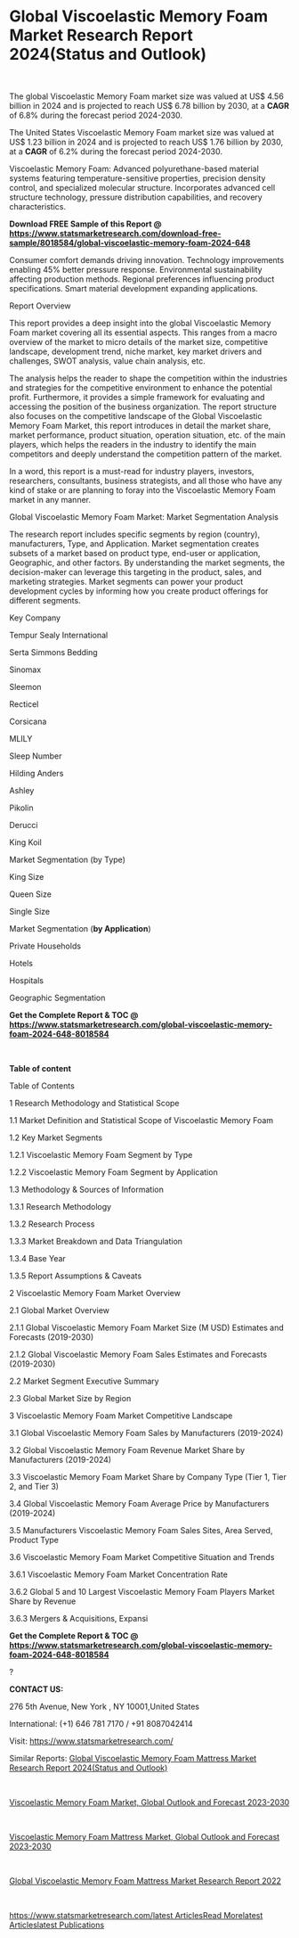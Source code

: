 <h1>Global Viscoelastic Memory Foam Market Research Report 2024(Status and Outlook)</h1><br/><p>The global Viscoelastic Memory Foam market size was valued at US$ 4.56 billion in 2024 and is projected to reach US$ 6.78 billion by 2030, at a <strong>CAGR</strong> of 6.8% during the forecast period 2024-2030.</p>
 
 
 
 <p>The United States Viscoelastic Memory Foam market size was valued at US$ 1.23 billion in 2024 and is projected to reach US$ 1.76 billion by 2030, at a <strong>CAGR</strong> of 6.2% during the forecast period 2024-2030.</p>
 
 
 
 <p>Viscoelastic Memory Foam: Advanced polyurethane-based material systems featuring temperature-sensitive properties, precision density control, and specialized molecular structure. Incorporates advanced cell structure technology, pressure distribution capabilities, and recovery characteristics.</p>
 
 
 
 <p><strong>Download FREE Sample of this Report @ <a href="https://www.statsmarketresearch.com/download-free-sample/8018584/global-viscoelastic-memory-foam-2024-648">https://www.statsmarketresearch.com/download-free-sample/8018584/global-viscoelastic-memory-foam-2024-648</a></strong></p>
 
 
 
 <p>Consumer comfort demands driving innovation. Technology improvements enabling 45% better pressure response. Environmental sustainability affecting production methods. Regional preferences influencing product specifications. Smart material development expanding applications.</p>
 
 
 
 <p>Report Overview</p>
 
 
 
 <p>This report provides a deep insight into the global Viscoelastic Memory Foam market covering all its essential aspects. This ranges from a macro overview of the market to micro details of the market size, competitive landscape, development trend, niche market, key market drivers and challenges, SWOT analysis, value chain analysis, etc.</p>
 
 
 
 <p>The analysis helps the reader to shape the competition within the industries and strategies for the competitive environment to enhance the potential profit. Furthermore, it provides a simple framework for evaluating and accessing the position of the business organization. The report structure also focuses on the competitive landscape of the Global Viscoelastic Memory Foam Market, this report introduces in detail the market share, market performance, product situation, operation situation, etc. of the main players, which helps the readers in the industry to identify the main competitors and deeply understand the competition pattern of the market.</p>
 
 
 
 <p>In a word, this report is a must-read for industry players, investors, researchers, consultants, business strategists, and all those who have any kind of stake or are planning to foray into the Viscoelastic Memory Foam market in any manner.</p>
 
 
 
 <p>Global Viscoelastic Memory Foam Market: Market Segmentation Analysis</p>
 
 
 
 <p>The research report includes specific segments by region (country), manufacturers, Type, and Application. Market segmentation creates subsets of a market based on product type, end-user or application, Geographic, and other factors. By understanding the market segments, the decision-maker can leverage this targeting in the product, sales, and marketing strategies. Market segments can power your product development cycles by informing how you create product offerings for different segments.</p>
 
 
 
 <p>Key Company</p>
 
 
 
 <p>Tempur Sealy International</p>
 
 
 
 <p>Serta Simmons Bedding</p>
 
 
 
 <p>Sinomax</p>
 
 
 
 <p>Sleemon</p>
 
 
 
 <p>Recticel</p>
 
 
 
 <p>Corsicana</p>
 
 
 
 <p>MLILY</p>
 
 
 
 <p>Sleep Number</p>
 
 
 
 <p>Hilding Anders</p>
 
 
 
 <p>Ashley</p>
 
 
 
 <p>Pikolin</p>
 
 
 
 <p>Derucci</p>
 
 
 
 <p>King Koil</p>
 
 
 
 <p>Market Segmentation (by Type)</p>
 
 
 
 <p>King Size</p>
 
 
 
 <p>Queen Size</p>
 
 
 
 <p>Single Size</p>
 
 
 
 <p>Market Segmentation (<strong>by Application</strong>)</p>
 
 
 
 <p>Private Households</p>
 
 
 
 <p>Hotels</p>
 
 
 
 <p>Hospitals</p>
 
 
 
 <p>Geographic Segmentation</p>
 
 
 
 <div><b>Get the Complete Report & TOC @ <a href="https://www.statsmarketresearch.com/global-viscoelastic-memory-foam-2024-648-8018584">https://www.statsmarketresearch.com/global-viscoelastic-memory-foam-2024-648-8018584</a></b></div>
 
 
 
 <p><br />
 
 <b>Table of content</b></p>
 
 
 
 <p>Table of Contents<br />
 
 1 Research Methodology and Statistical Scope<br />
 
 1.1 Market Definition and Statistical Scope of Viscoelastic Memory Foam<br />
 
 1.2 Key Market Segments<br />
 
 1.2.1 Viscoelastic Memory Foam Segment by Type<br />
 
 1.2.2 Viscoelastic Memory Foam Segment by Application<br />
 
 1.3 Methodology & Sources of Information<br />
 
 1.3.1 Research Methodology<br />
 
 1.3.2 Research Process<br />
 
 1.3.3 Market Breakdown and Data Triangulation<br />
 
 1.3.4 Base Year<br />
 
 1.3.5 Report Assumptions & Caveats<br />
 
 2 Viscoelastic Memory Foam Market Overview<br />
 
 2.1 Global Market Overview<br />
 
 2.1.1 Global Viscoelastic Memory Foam Market Size (M USD) Estimates and Forecasts (2019-2030)<br />
 
 2.1.2 Global Viscoelastic Memory Foam Sales Estimates and Forecasts (2019-2030)<br />
 
 2.2 Market Segment Executive Summary<br />
 
 2.3 Global Market Size by Region<br />
 
 3 Viscoelastic Memory Foam Market Competitive Landscape<br />
 
 3.1 Global Viscoelastic Memory Foam Sales by Manufacturers (2019-2024)<br />
 
 3.2 Global Viscoelastic Memory Foam Revenue Market Share by Manufacturers (2019-2024)<br />
 
 3.3 Viscoelastic Memory Foam Market Share by Company Type (Tier 1, Tier 2, and Tier 3)<br />
 
 3.4 Global Viscoelastic Memory Foam Average Price by Manufacturers (2019-2024)<br />
 
 3.5 Manufacturers Viscoelastic Memory Foam Sales Sites, Area Served, Product Type<br />
 
 3.6 Viscoelastic Memory Foam Market Competitive Situation and Trends<br />
 
 3.6.1 Viscoelastic Memory Foam Market Concentration Rate<br />
 
 3.6.2 Global 5 and 10 Largest Viscoelastic Memory Foam Players Market Share by Revenue<br />
 
 3.6.3 Mergers & Acquisitions, Expansi</p>
 
 
 
 <div><b>Get the Complete Report & TOC @ <a href="https://www.statsmarketresearch.com/global-viscoelastic-memory-foam-2024-648-8018584">https://www.statsmarketresearch.com/global-viscoelastic-memory-foam-2024-648-8018584</a></b></div>
 
 
 
 <p>? </p>
 
 
 
 <p><b>CONTACT US:</b><br />
 
 276 5th Avenue, New York , NY 10001,United States<br />
 
 International: (+1) 646 781 7170 / +91 8087042414<br />
 
 Visit: <a href="https://www.statsmarketresearch.com/">https://www.statsmarketresearch.com/</a><br />
 
 Similar Reports: <a href="https://www.statsmarketresearch.com/global-viscoelastic-memory-foam-2024-648-8018584">Global Viscoelastic Memory Foam Mattress Market Research Report 2024(Status and Outlook)</a><br />
 
 <br />
 
 <a href="https://www.statsmarketresearch.com/global-viscoelastic-memory-foam-2024-648-8018584">Viscoelastic Memory Foam Market, Global Outlook and Forecast 2023-2030</a><br />
 
 <br />
 
 <a href="https://www.statsmarketresearch.com/global-viscoelastic-memory-foam-2024-648-8018584">Viscoelastic Memory Foam Mattress Market, Global Outlook and Forecast 2023-2030</a><br />
 
 <br />
 
 <a href="https://www.statsmarketresearch.com/global-viscoelastic-memory-foam-2024-648-8018584">Global Viscoelastic Memory Foam Mattress Market Research Report 2022</a><br />
 
 <br />
 
 <a href="https://gyeongbokgung.com">https://www.statsmarketresearch.com/</a><a href="https://hallyeomaritime.com">latest Articles</a><a href="https://jingwansa.com">Read More</a><a href="https://nguoiviet.jp/">latest Articles</a><a href="https://www.intelmarketresearch.com/">latest Publications</a></p>
